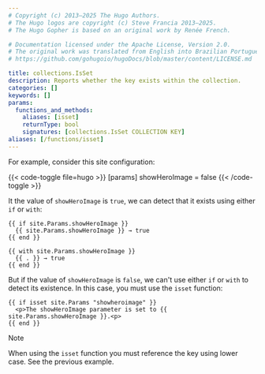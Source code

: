 ```yaml
---
# Copyright (c) 2013–2025 The Hugo Authors.
# The Hugo logos are copyright (c) Steve Francia 2013–2025.
# The Hugo Gopher is based on an original work by Renée French.

# Documentation licensed under the Apache License, Version 2.0.
# The original work was translated from English into Brazilian Portuguese.
# https://github.com/gohugoio/hugoDocs/blob/master/content/LICENSE.md

title: collections.IsSet
description: Reports whether the key exists within the collection.
categories: []
keywords: []
params:
  functions_and_methods:
    aliases: [isset]
    returnType: bool
    signatures: [collections.IsSet COLLECTION KEY]
aliases: [/functions/isset]
---
```


For example, consider this site configuration:

{{< code-toggle file=hugo >}}
[params]
showHeroImage = false
{{< /code-toggle >}}

It the value of `showHeroImage` is `true`, we can detect that it exists using either `if` or `with`:

```go-html-template
{{ if site.Params.showHeroImage }}
  {{ site.Params.showHeroImage }} → true
{{ end }}

{{ with site.Params.showHeroImage }}
  {{ . }} → true
{{ end }}
```

But if the value of `showHeroImage` is `false`, we can't use either `if` or `with` to detect its existence. In this case, you must use the `isset` function:

```go-html-template
{{ if isset site.Params "showheroimage" }}
  <p>The showHeroImage parameter is set to {{ site.Params.showHeroImage }}.<p>
{{ end }}
```

> [!note]
> When using the `isset` function you must reference the key using lower case. See the previous example.
